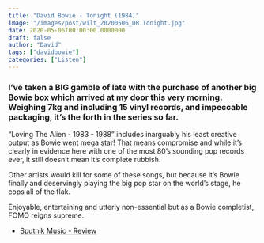 ```yaml
---
title: "David Bowie - Tonight (1984)"
image: "/images/post/wilt_20200506_DB.Tonight.jpg"
date: 2020-05-06T00:00:00.0000000
draft: false
author: "David"
tags: ["davidbowie"]
categories: ["Listen"]
---
```

### I’ve taken a BIG gamble of late with the purchase of another big Bowie box which arrived at my door this very morning. Weighing 7kg and including 15 vinyl records, and impeccable packaging, it’s the forth in the series so far.   
  
“Loving The Alien - 1983 - 1988” includes inarguably his least creative output as Bowie went mega star! That means compromise and while it’s clearly in evidence here with one of the most 80’s sounding pop records ever, it still doesn’t mean it’s complete rubbish.   
  
Other artists would kill for some of these songs, but because it’s Bowie finally and deservingly playing the big pop star on the world’s stage, he cops all of the flak.     
  
Enjoyable, entertaining and utterly non-essential but as a Bowie completist, FOMO reigns supreme.

-  [Sputnik Music - Review](https://www.sputnikmusic.com/review/58969/David-Bowie-Tonight/)